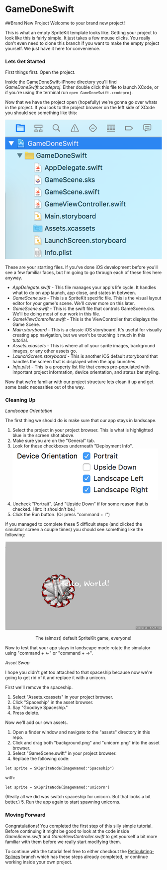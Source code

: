 # GameDoneSwift
##Brand New Project
Welcome to your brand new project! 

This is what an empty SpriteKit template looks like. Getting your project to look like this is fairly simple. 
It just takes a few mouse clicks. You really don't even need to clone this branch if you want to make the 
empty project yourself. We just have it here for convenience.

### Lets Get Started

First things first. Open the project.

Inside the GameDoneSwift-iPhone directory you'll find *GameDoneSwift.xcodeproj*. Either double click this file
to launch XCode, or if you're using the terminal run `open GameDoneSwift.xcodeproj`.

Now that we have the project open (hopefully) we're gonna go over whats in the project. If you look to the project 
browser on the left side of XCode you should see something like this:

![starting_files](https://raw.githubusercontent.com/IBM-MIL/GameDoneSwift/Brand-New-Project/img/starting_files.png)

These are your starting files. If you've done iOS development before you'll see a few familiar faces, but I'm 
going to go through each of these files here anyway.

- *AppDelegate.swift* - This file manages your app's life cycle. It handles what to do on app launch, app close, and 
states in between.
- *GameScene.sks* - This is a SpriteKit specific file. This is the visual layout editor for your game's scene. 
We'll cover more on this later.
- *GameScene.swift* - This is the swift file that controls GameScene.sks. We'll be doing most of our work in this 
file.
- *GameViewController.swift* - This is the ViewController that displays the Game Scene.
- *Main.storyboard* - This is a classic iOS storyboard. It's useful for visually creating app navigation, but we 
won't be touching it much in this tutorial.
- *Assets.xcassets* - This is where all of your sprite images, background images, or any other assets go.
- *LaunchScreen.storyboard* - This is another iOS default storyboard that handles the screen that is displayed when
the app launches.
- *Info.plist* - This is a property list file that comes pre-populated with important project information, device
orientation, and status bar styling.

Now that we're familiar with our project structure lets clean it up and get some basic necessities out of the way.

### Cleaning Up

*Landscape Orientation*

The first thing we should do is make sure that our app stays in landscape.

1. Select the project in your project browser. This is what is highlighted blue in the screen shot above.
2. Make sure you are on the "General" tab.
3. Look for these checkboxes underneath "Deployment Info".
![device_orientation](https://raw.githubusercontent.com/IBM-MIL/GameDoneSwift/Brand-New-Project/img/device_orientation.png)
4. Uncheck "Portrait". (And "Upside Down" if for some reason that is checked. Hint: It shouldn't be.)
5. Click the Run button. (Or press "command + r")

If you managed to complete these 5 difficult steps (and clicked the simulator screen a couple times) you should see 
something like the following:

![hello_world](https://raw.githubusercontent.com/IBM-MIL/GameDoneSwift/Brand-New-Project/img/hello_world.png)
<center>The (almost) default SpriteKit game, everyone!</center>

Now to test that your app stays in landscape mode rotate the simulator using "command + <-" or "command + ->". 

*Asset Swap*

I hope you didn't get too attached to that spaceship because now we're going to get rid of it and replace it with
a unicorn.

First we'll remove the spaceship.

1. Select "Assets.xcassets" in your project browser.
2. Click "Spaceship" in the asset browser.
3. Say "Goodbye Spaceship."
4. Press delete.

Now we'll add our own assets.

1. Open a finder window and navigate to the "assets" directory in this repo.
2. Click and drag both "background.png" and "unicorn.png" into the asset browser.
3. Select "GameScene.swift" in your project browser.
4. Replace the following code:
```
let sprite = SKSpriteNode(imageNamed:"Spaceship")
```
with:
```
let sprite = SKSpriteNode(imageNamed:"unicorn")
```
(Really all we did was switch spaceship for unicorn. But that looks a bit better.)
5. Run the app again to start spawning unicorns.

### Moving Forward

Congratulations! You completed the first step of this silly simple tutorial. Before continuing it might be good to 
look at the code inside *GameScene.swift* and *GameViewController.swift* to get yourself a bit more familiar with them 
before we really start modifying them.

To continue with the tutorial feel free to either checkout the [Reticulating-Splines](https://github.com/IBM-MIL/GameDoneSwift/tree/Reticulating-Splines) 
branch which has these steps already completed, or continue working inside your own project.



